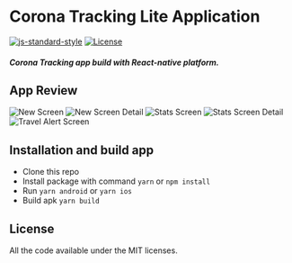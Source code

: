 # Corona Tracking Lite Application

[![js-standard-style](https://img.shields.io/badge/code%20style-standard-brightgreen.svg?style=flat)](http://standardjs.com/)
[![License](https://img.shields.io/badge/License-MIT-red.svg)](LICENSE)

##### Corona Tracking app build with React-native platform.

## App Review

![New Screen](dist/images/NewScreen.png 'New Screen')
![New Screen Detail](dist/images/NewDetail.png 'New Screen Detail')
![Stats Screen](dist/images/StatsScreen.png 'Stats Screen')
![Stats Screen Detail](dist/images/StatsDetail.png 'Stats Screen Detail')
![Travel Alert Screen](dist/images/TravelAlert.png 'Travel Alert')

## Installation and build app

- Clone this repo
- Install package with command `yarn` or `npm install`
- Run `yarn android` or `yarn ios`
- Build apk `yarn build`

## License

All the code available under the MIT licenses.
